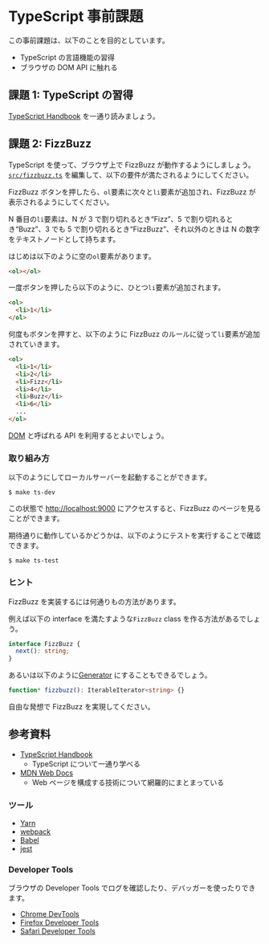 # TypeScript 事前課題

この事前課題は、以下のことを目的としています。

- TypeScript の言語機能の習得
- ブラウザの DOM API に触れる

## 課題 1: TypeScript の習得

[TypeScript Handbook](https://www.typescriptlang.org/docs/handbook/intro.html) を一通り読みましょう。

## 課題 2: FizzBuzz

TypeScript を使って、ブラウザ上で FizzBuzz が動作するようにしましょう。[`src/fizzbuzz.ts`](./src/fizzbuzz.ts) を編集して、以下の要件が満たされるようにしてください。

FizzBuzz ボタンを押したら、`ol`要素に次々と`li`要素が追加され、FizzBuzz が表示されるようにしてください。

N 番目の`li`要素は、N が 3 で割り切れるとき“Fizz”、5 で割り切れるとき“Buzz”、3 でも 5 で割り切れるとき“FizzBuzz”、それ以外のときは N の数字をテキストノードとして持ちます。

はじめは以下のように空の`ol`要素があります。

```html
<ol></ol>
```

一度ボタンを押したら以下のように、ひとつ`li`要素が追加されます。

```html
<ol>
  <li>1</li>
</ol>
```

何度もボタンを押すと、以下のように FizzBuzz のルールに従って`li`要素が追加されていきます。

```html
<ol>
  <li>1</li>
  <li>2</li>
  <li>Fizz</li>
  <li>4</li>
  <li>Buzz</li>
  <li>6</li>
  ...
</ol>
```

[DOM](https://developer.mozilla.org/en-US/docs/Web/API/Document_Object_Model) と呼ばれる API を利用するとよいでしょう。

### 取り組み方

以下のようにしてローカルサーバーを起動することができます。

```console
$ make ts-dev
```

この状態で [http://localhost:9000](http://localhost:8080) にアクセスすると、FizzBuzz のページを見ることができます。

期待通りに動作しているかどうかは、以下のようにテストを実行することで確認できます。

```console
$ make ts-test
```

### ヒント

FizzBuzz を実装するには何通りもの方法があります。

例えば以下の interface を満たすような`FizzBuzz` class を作る方法があるでしょう。

```typescript
interface FizzBuzz {
  next(): string;
}
```

あるいは以下のように[Generator](https://developer.mozilla.org/en-US/docs/Web/JavaScript/Reference/Global_Objects/Generator) にすることもできるでしょう。

```typescript
function* fizzbuzz(): IterableIterator<string> {}
```

自由な発想で FizzBuzz を実現してください。

## 参考資料

- [TypeScript Handbook](https://www.typescriptlang.org/docs/handbook/intro.html)
  - TypeScript について一通り学べる
- [MDN Web Docs](https://developer.mozilla.org/en-US/)
  - Web ページを構成する技術について網羅的にまとまっている

### ツール

- [Yarn](https://yarnpkg.com)
- [webpack](https://webpack.js.org)
- [Babel](https://babeljs.io)
- [jest](https://jestjs.io)

### Developer Tools

ブラウザの Developer Tools でログを確認したり、デバッガーを使ったりできます。

- [Chrome DevTools](https://developer.chrome.com/docs/devtools/)
- [Firefox Developer Tools](https://developer.mozilla.org/en-US/docs/Tools)
- [Safari Developer Tools](https://support.apple.com/ja-jp/guide/safari-developer/welcome/mac)
